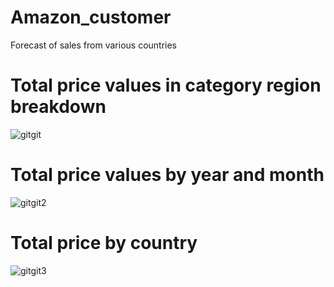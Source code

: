 # Amazon_customer
Forecast of sales from various countries

# Total price values ​​in category region breakdown
![gitgit](https://github.com/ZahidGrgze/Amazon_customer/assets/125910908/ef03e352-abce-4957-aeed-6ddc10f37910)

# Total price values ​​by year and month
![gitgit2](https://github.com/ZahidGrgze/Amazon_customer/assets/125910908/5127d20d-d8b0-4983-9dd5-c289f6cbf40b)

# Total price by country
![gitgit3](https://github.com/ZahidGrgze/Amazon_customer/assets/125910908/e841a3b3-af5a-49a8-9022-7e367787ccd6)
